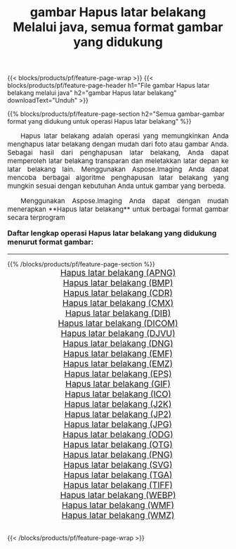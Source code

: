 ﻿---
title: gambar Hapus latar belakang Melalui java, semua format gambar yang didukung 
weight: 3920
url: /id/java/remove-background/ 
lang: id
langdirlevel: 2
locales: zh-hans,ja,it,ru,de,es,fr,nl,id,lt,pl,pt,vi,tr,ko,zh-hant,ar,hi,th,sv,cs,uk,he
description: Menggunakan Aspose.Imaging Anda dapat dengan mudah Hapus latar belakang gambar Via java
---

{{< blocks/products/pf/feature-page-wrap >}}
{{< blocks/products/pf/feature-page-header h1="File gambar Hapus latar belakang melalui java" h2="gambar Hapus latar belakang" downloadText="Unduh" >}}


{{% blocks/products/pf/feature-page-section  h2="Semua gambar-gambar format yang didukung untuk operasi Hapus latar belakang" %}}
<p align="justify" style="text-indent:2em;font-size:15px;">
Hapus latar belakang adalah operasi yang memungkinkan Anda menghapus latar belakang dengan mudah dari foto atau gambar Anda. Sebagai hasil dari penghapusan latar belakang, Anda dapat memperoleh latar belakang transparan dan meletakkan latar depan ke latar belakang lain. Menggunakan Aspose.Imaging Anda dapat mencoba berbagai algoritme penghapusan latar belakang yang mungkin sesuai dengan kebutuhan Anda untuk gambar yang berbeda.
</p>
<p align="justify" style="text-indent:2em;font-size:15px;">
Menggunakan Aspose.Imaging Anda dapat dengan mudah menerapkan **Hapus latar belakang** untuk berbagai format gambar secara terprogram
</p>
<h3 style="margin-top:16px;">
Daftar lengkap operasi Hapus latar belakang yang didukung menurut format gambar:
</h3>
<hr/>
{{% /blocks/products/pf/feature-page-section %}}
<div class="container-fluid productfamilypage bg-gray">
    <div class="convertypes bg-gray agp-content section">
        <div class="container">
		<div class="row other-converters" style="gap: 10px;font-size: 19px;text-align:center;">
		    <div class='col-md-3 other-converter remove-lp remove-rp'><a href="/imaging/id/java/remove-background/apng/" style="padding:15px;">Hapus latar belakang (APNG)</a></div><div class='col-md-3 other-converter remove-lp remove-rp'><a href="/imaging/id/java/remove-background/bmp/" style="padding:15px;">Hapus latar belakang (BMP)</a></div><div class='col-md-3 other-converter remove-lp remove-rp'><a href="/imaging/id/java/remove-background/cdr/" style="padding:15px;">Hapus latar belakang (CDR)</a></div><div class='col-md-3 other-converter remove-lp remove-rp'><a href="/imaging/id/java/remove-background/cmx/" style="padding:15px;">Hapus latar belakang (CMX)</a></div><div class='col-md-3 other-converter remove-lp remove-rp'><a href="/imaging/id/java/remove-background/dib/" style="padding:15px;">Hapus latar belakang (DIB)</a></div><div class='col-md-3 other-converter remove-lp remove-rp'><a href="/imaging/id/java/remove-background/dicom/" style="padding:15px;">Hapus latar belakang (DICOM)</a></div><div class='col-md-3 other-converter remove-lp remove-rp'><a href="/imaging/id/java/remove-background/djvu/" style="padding:15px;">Hapus latar belakang (DJVU)</a></div><div class='col-md-3 other-converter remove-lp remove-rp'><a href="/imaging/id/java/remove-background/dng/" style="padding:15px;">Hapus latar belakang (DNG)</a></div><div class='col-md-3 other-converter remove-lp remove-rp'><a href="/imaging/id/java/remove-background/emf/" style="padding:15px;">Hapus latar belakang (EMF)</a></div><div class='col-md-3 other-converter remove-lp remove-rp'><a href="/imaging/id/java/remove-background/emz/" style="padding:15px;">Hapus latar belakang (EMZ)</a></div><div class='col-md-3 other-converter remove-lp remove-rp'><a href="/imaging/id/java/remove-background/eps/" style="padding:15px;">Hapus latar belakang (EPS)</a></div><div class='col-md-3 other-converter remove-lp remove-rp'><a href="/imaging/id/java/remove-background/gif/" style="padding:15px;">Hapus latar belakang (GIF)</a></div><div class='col-md-3 other-converter remove-lp remove-rp'><a href="/imaging/id/java/remove-background/ico/" style="padding:15px;">Hapus latar belakang (ICO)</a></div><div class='col-md-3 other-converter remove-lp remove-rp'><a href="/imaging/id/java/remove-background/j2k/" style="padding:15px;">Hapus latar belakang (J2K)</a></div><div class='col-md-3 other-converter remove-lp remove-rp'><a href="/imaging/id/java/remove-background/jp2/" style="padding:15px;">Hapus latar belakang (JP2)</a></div><div class='col-md-3 other-converter remove-lp remove-rp'><a href="/imaging/id/java/remove-background/jpg/" style="padding:15px;">Hapus latar belakang (JPG)</a></div><div class='col-md-3 other-converter remove-lp remove-rp'><a href="/imaging/id/java/remove-background/odg/" style="padding:15px;">Hapus latar belakang (ODG)</a></div><div class='col-md-3 other-converter remove-lp remove-rp'><a href="/imaging/id/java/remove-background/otg/" style="padding:15px;">Hapus latar belakang (OTG)</a></div><div class='col-md-3 other-converter remove-lp remove-rp'><a href="/imaging/id/java/remove-background/png/" style="padding:15px;">Hapus latar belakang (PNG)</a></div><div class='col-md-3 other-converter remove-lp remove-rp'><a href="/imaging/id/java/remove-background/svg/" style="padding:15px;">Hapus latar belakang (SVG)</a></div><div class='col-md-3 other-converter remove-lp remove-rp'><a href="/imaging/id/java/remove-background/tga/" style="padding:15px;">Hapus latar belakang (TGA)</a></div><div class='col-md-3 other-converter remove-lp remove-rp'><a href="/imaging/id/java/remove-background/tiff/" style="padding:15px;">Hapus latar belakang (TIFF)</a></div><div class='col-md-3 other-converter remove-lp remove-rp'><a href="/imaging/id/java/remove-background/webp/" style="padding:15px;">Hapus latar belakang (WEBP)</a></div><div class='col-md-3 other-converter remove-lp remove-rp'><a href="/imaging/id/java/remove-background/wmf/" style="padding:15px;">Hapus latar belakang (WMF)</a></div><div class='col-md-3 other-converter remove-lp remove-rp'><a href="/imaging/id/java/remove-background/wmz/" style="padding:15px;">Hapus latar belakang (WMZ)</a></div>
                </div>
        </div>
    </div>
</div>
<br/>

{{< /blocks/products/pf/feature-page-wrap >}}
